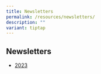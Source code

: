 ```yaml
---
title: Newsletters
permalink: /resources/newsletters/
description: ""
variant: tiptap
---
```

<h2>Newsletters</h2><ul data-tight="true" class="tight"><li><p><a href="https://www.xinminsec.moe.edu.sg/resources/parents/newsletters/2023" rel="noopener noreferrer nofollow" target="_blank">2023</a></p></li></ul><p></p>